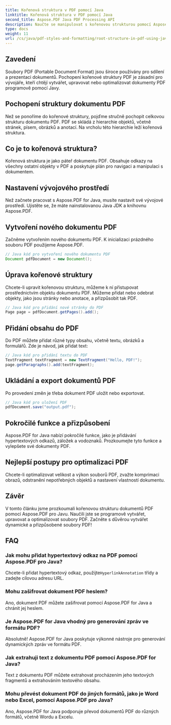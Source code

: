 ```yaml
---
title: Kořenová struktura v PDF pomocí Java
linktitle: Kořenová struktura v PDF pomocí Java
second_title: Aspose.PDF Java PDF Processing API
description: Naučte se manipulovat s kořenovou strukturou pomocí Aspose.PDF. Vytvářejte, upravujte a vylepšujte soubory PDF.
type: docs
weight: 11
url: /cs/java/pdf-styles-and-formatting/root-structure-in-pdf-using-java/
---
```


## Zavedení

Soubory PDF (Portable Document Format) jsou široce používány pro sdílení a prezentaci dokumentů. Pochopení kořenové struktury PDF je zásadní pro vývojáře, kteří chtějí vytvářet, upravovat nebo optimalizovat dokumenty PDF programově pomocí Javy.

## Pochopení struktury dokumentu PDF

Než se ponoříme do kořenové struktury, pojďme stručně pochopit celkovou strukturu dokumentu PDF. PDF se skládá z hierarchie objektů, včetně stránek, písem, obrázků a anotací. Na vrcholu této hierarchie leží kořenová struktura.

## Co je to kořenová struktura?

Kořenová struktura je jako páteř dokumentu PDF. Obsahuje odkazy na všechny ostatní objekty v PDF a poskytuje plán pro navigaci a manipulaci s dokumentem. 

## Nastavení vývojového prostředí

Než začnete pracovat s Aspose.PDF for Java, musíte nastavit své vývojové prostředí. Ujistěte se, že máte nainstalovanou Java JDK a knihovnu Aspose.PDF.

## Vytvoření nového dokumentu PDF

Začněme vytvořením nového dokumentu PDF. K inicializaci prázdného souboru PDF použijeme Aspose.PDF.

```java
// Java kód pro vytvoření nového dokumentu PDF
Document pdfDocument = new Document();
```

## Úprava kořenové struktury

Chcete-li upravit kořenovou strukturu, můžeme k ní přistupovat prostřednictvím objektu dokumentu PDF. Můžeme přidat nebo odebrat objekty, jako jsou stránky nebo anotace, a přizpůsobit tak PDF.

```java
// Java kód pro přidání nové stránky do PDF
Page page = pdfDocument.getPages().add();
```

## Přidání obsahu do PDF

Do PDF můžete přidat různé typy obsahu, včetně textu, obrázků a formulářů. Zde je návod, jak přidat text:

```java
// Java kód pro přidání textu do PDF
TextFragment textFragment = new TextFragment("Hello, PDF!");
page.getParagraphs().add(textFragment);
```

## Ukládání a export dokumentů PDF

Po provedení změn je třeba dokument PDF uložit nebo exportovat.

```java
// Java kód pro uložení PDF
pdfDocument.save("output.pdf");
```

## Pokročilé funkce a přizpůsobení

Aspose.PDF for Java nabízí pokročilé funkce, jako je přidávání hypertextových odkazů, záložek a vodoznaků. Prozkoumejte tyto funkce a vylepšete své dokumenty PDF.

## Nejlepší postupy pro optimalizaci PDF

Chcete-li optimalizovat velikost a výkon souborů PDF, zvažte komprimaci obrazů, odstranění nepotřebných objektů a nastavení vlastností dokumentu.

## Závěr

V tomto článku jsme prozkoumali kořenovou strukturu dokumentů PDF pomocí Aspose.PDF pro Javu. Naučili jste se programově vytvářet, upravovat a optimalizovat soubory PDF. Začněte s důvěrou vytvářet dynamické a přizpůsobené soubory PDF!

## FAQ

### Jak mohu přidat hypertextový odkaz na PDF pomocí Aspose.PDF pro Java?

Chcete-li přidat hypertextový odkaz, použijte`HyperlinkAnnotation` třídy a zadejte cílovou adresu URL.

### Mohu zašifrovat dokument PDF heslem?

Ano, dokument PDF můžete zašifrovat pomocí Aspose.PDF for Java a chránit jej heslem.

### Je Aspose.PDF for Java vhodný pro generování zpráv ve formátu PDF?

Absolutně! Aspose.PDF for Java poskytuje výkonné nástroje pro generování dynamických zpráv ve formátu PDF.

### Jak extrahuji text z dokumentu PDF pomocí Aspose.PDF for Java?

Text z dokumentu PDF můžete extrahovat procházením jeho textových fragmentů a extrahováním textového obsahu.

### Mohu převést dokument PDF do jiných formátů, jako je Word nebo Excel, pomocí Aspose.PDF pro Java?

Ano, Aspose.PDF for Java podporuje převod dokumentů PDF do různých formátů, včetně Wordu a Excelu.